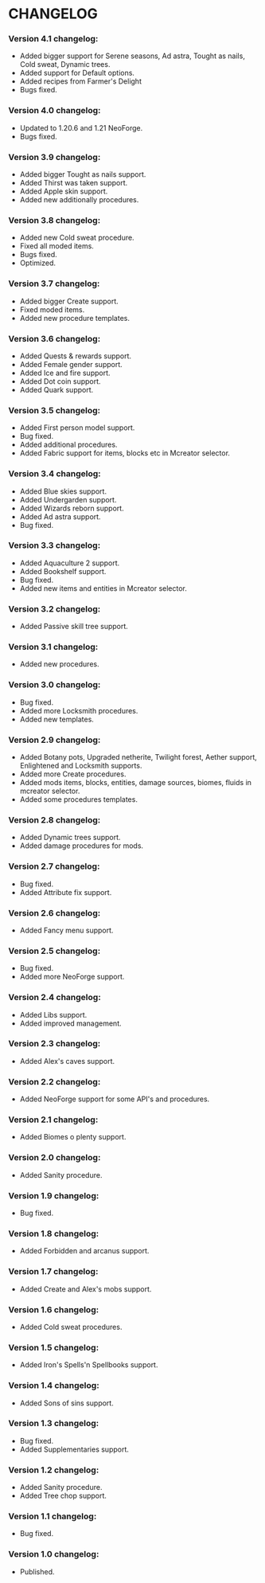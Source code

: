 # CHANGELOG

### Version 4.1 changelog:
 - Added bigger support for Serene seasons, Ad astra, Tought as nails, Cold sweat, Dynamic trees.
 - Added support for Default options.
 - Added recipes from Farmer's Delight
 - Bugs fixed.

### Version 4.0 changelog:
 - Updated to 1.20.6 and 1.21 NeoForge.
 - Bugs fixed.

### Version 3.9 changelog:
 - Added bigger Tought as nails support.
 - Added Thirst was taken support.
 - Added Apple skin support.
 - Added new additionally procedures.

### Version 3.8 changelog:
 - Added new Cold sweat procedure.
 - Fixed all moded items.
 - Bugs fixed.
 - Optimized.

### Version 3.7 changelog:
 - Added bigger Create support.
 - Fixed moded items.
 - Added new procedure templates.

### Version 3.6 changelog:
 - Added Quests & rewards support.
 - Added Female gender support.
 - Added Ice and fire support.
 - Added Dot coin support.
 - Added Quark support.

### Version 3.5 changelog:
 - Added First person model support.
 - Bug fixed.
 - Added additional procedures.
 - Added Fabric support for items, blocks etc in Mcreator selector.

### Version 3.4 changelog:
 - Added Blue skies support.
 - Added Undergarden support.
 - Added Wizards reborn support.
 - Added Ad astra support.
 - Bug fixed.

### Version 3.3 changelog:
 - Added Aquaculture 2 support.
 - Added Bookshelf support.
 - Bug fixed.
 - Added new items and entities in Mcreator selector.

### Version 3.2 changelog:
 - Added Passive skill tree support.

### Version 3.1 changelog:
 - Added new procedures.

### Version 3.0 changelog:
 - Bug fixed.
 - Added more Locksmith procedures.
 - Added new templates.

### Version 2.9 changelog:
 - Added Botany pots, Upgraded netherite, Twilight forest, Aether support, Enlightened and Locksmith supports.
 - Added more Create procedures.
 - Added mods items, blocks, entities, damage sources, biomes, fluids in mcreator selector.
 - Added some procedures templates.

### Version 2.8 changelog:
- Added Dynamic trees support.
- Added damage procedures for mods.

### Version 2.7 changelog:
- Bug fixed.
- Added Attribute fix support.

### Version 2.6 changelog:
- Added Fancy menu support.

### Version 2.5 changelog:
- Bug fixed.
- Added more NeoForge support.

### Version 2.4 changelog:
- Added Libs support.
- Added improved management.

### Version 2.3 changelog:
- Added Alex's caves support.

### Version 2.2 changelog:
- Added NeoForge support for some API's and procedures.

### Version 2.1 changelog:
- Added Biomes o plenty support.

### Version 2.0 changelog:
- Added Sanity procedure.

### Version 1.9 changelog:
- Bug fixed.

### Version 1.8 changelog:
- Added Forbidden and arcanus support.

### Version 1.7 changelog:
- Added Create and Alex's mobs support.

### Version 1.6 changelog:
- Added Cold sweat procedures.

### Version 1.5 changelog:
- Added Iron's Spells'n Spellbooks support.

### Version 1.4 changelog:
- Added Sons of sins support.

### Version 1.3 changelog:
- Bug fixed.
- Added Supplementaries support.

### Version 1.2 changelog:
- Added Sanity procedure.
- Added Tree chop support.

### Version 1.1 changelog:
- Bug fixed.

### Version 1.0 changelog:
- Published.


